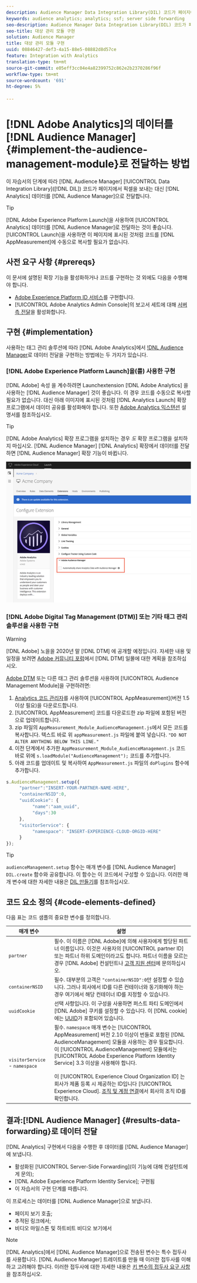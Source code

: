 ```yaml
---
description: Audience Manager Data Integration Library(DIL) 코드가 페이지에서 픽셀을 전송하는 대신 Analytics 데이터를 Audience Manager으로 전달하려면 Audience Management 모듈을 Adobe Analytics AppMeasurement에 추가합니다.
keywords: audience analytics; analytics; ssf; server side forwarding
seo-description: Audience Manager Data Integration Library(DIL) 코드가 페이지에서 픽셀을 전송하는 대신 Analytics 데이터를 Audience Manager으로 전달하려면 Audience Management 모듈을 Adobe Analytics AppMeasurement에 추가합니다.
seo-title: 대상 관리 모듈 구현
solution: Audience Manager
title: 대상 관리 모듈 구현
uuid: 08846427-def3-4a15-88e5-08882d8d57ce
feature: Integration with Analytics
translation-type: tm+mt
source-git-commit: e05eff3cc04e4a82399752c862e2b2370286f96f
workflow-type: tm+mt
source-wordcount: '691'
ht-degree: 5%

---
```



# [!DNL Adobe Analytics]의 데이터를 [!DNL Audience Manager] {#implement-the-audience-management-module}로 전달하는 방법

이 자습서의 단계에 따라 [!DNL Audience Manager] [!UICONTROL Data Integration Library]([!DNL DIL]) 코드가 페이지에서 픽셀을 보내는 대신 [!DNL Analytics] 데이터를 [!DNL Audience Manager]으로 전달합니다.

>[!TIP]
>
>[!DNL Adobe Experience Platform Launch]을 사용하여 [!UICONTROL Analytics] 데이터를 [!DNL Audience Manager]로 전달하는 것이 좋습니다. [!UICONTROL Launch]을 사용하면 이 페이지에 표시된 것처럼 코드를 [!DNL AppMeasurement]에 수동으로 복사할 필요가 없습니다.

## 사전 요구 사항 {#prereqs}

이 문서에 설명된 확장 기능을 활성화하거나 코드를 구현하는 것 외에도 다음을 수행해야 합니다.

* [Adobe Experience Platform ID 서비스](https://docs.adobe.com/content/help/ko-KR/id-service/using/home.html)를 구현합니다.
* [!UICONTROL Adobe Analytics Admin Console]의 보고서 세트에 대해 [서버측 전달](https://docs.adobe.com/help/en/analytics/admin/admin-tools/server-side-forwarding/ssf.html)을 활성화합니다.

## 구현 {#implementation}

사용하는 태그 관리 솔루션에 따라 [!DNL Adobe Analytics]에서 [!DNL Audience Manager](으)로 데이터 전달을 구현하는 방법에는 두 가지가 있습니다.

### [!DNL Adobe Experience Platform Launch]을(를) 사용한 구현

[!DNL Adobe] 속성 [](https://docs.adobe.com/content/help/en/launch/using/overview.html) 을 계수하려면 Launchextension [!DNL Adobe Analytics] 을 사용하는  [!DNL Audience Manager] 것이 좋습니다. 이 경우 코드를 수동으로 복사할 필요가 없습니다. 대신 아래 이미지에 표시된 것처럼 [!DNL Analytics Launch] 확장 프로그램에서 데이터 공유를 활성화해야 합니다. 또한 [Adobe Analytics 익스텐션](https://docs.adobe.com/content/help/en/launch/using/extensions-ref/adobe-extension/analytics-extension/overview.html#adobe-audience-manager) 설명서를 참조하십시오.

>[!TIP]
>
>[!DNL Adobe Analytics] 확장 프로그램을 설치하는 경우 *도* 확장 프로그램을 설치하지 마십시오. [!DNL Audience Manager] [!DNL Analytics] 확장에서 데이터를 전달하면 [!DNL Audience Manager] 확장 기능이 바뀝니다.

![Adobe Analytics 익스텐션에서 Audience Manager으로 데이터 공유를 활성화하는 방법](/help/using/integration/assets/analytics-to-aam.png)

### [!DNL Adobe Digital Tag Management (DTM)] 또는 기타 태그 관리 솔루션을 사용한 구현

>[!WARNING]
>
>[!DNL Adobe] 노을을 2020년 말 [!DNL DTM] 에 공개할 예정입니다. 자세한 내용 및 일정을 보려면 [Adobe 커뮤니티 포럼](https://forums.adobe.com/community/experience-cloud/platform/launch/blog/2018/10/05/dtm-plans-for-a-sunset)에서 [!DNL DTM] 일몰에 대한 계획을 참조하십시오.

[Adobe DTM](https://docs.adobe.com/content/help/ko-KR/dtm/using/dtm-home.html) 또는 다른 태그 관리 솔루션을 사용하여 [!UICONTROL Audience Management Module]을 구현하려면:

1. [Analytics 코드 관리자](https://docs.adobe.com/content/help/ko-KR/analytics/admin/admin-tools/code-manager-admin.html)를 사용하여 [!UICONTROL AppMeasurement](버전 1.5 이상 필요)을 다운로드합니다.
1. [!UICONTROL AppMeasurement] 코드를 다운로드한 zip 파일에 포함된 버전으로 업데이트합니다.
1. zip 파일의 `AppMeasurement_Module_AudienceManagement.js`에서 모든 코드를 복사합니다. 텍스트 바로 위 `appMeasurement.js` 파일에 붙여 넣습니다. `"DO NOT ALTER ANYTHING BELOW THIS LINE."`
1. 이전 단계에서 추가한 `AppMeasurement_Module_AudienceManagement.js` 코드 바로 위에 `s.loadModule("AudienceManagement");` 코드를 추가합니다.
1. 아래 코드를 업데이트 및 복사하여 `AppMeasurement.js` 파일의 `doPlugins` 함수에 추가합니다.

```js
s.AudienceManagement.setup({ 
     "partner":"INSERT-YOUR-PARTNER-NAME-HERE", 
     "containerNSID":0, 
     "uuidCookie": { 
          "name":"aam_uuid", 
          "days":30
     },
     "visitorService": {
          "namespace": "INSERT-EXPERIENCE-CLOUD-ORGID-HERE" 
     } 
});
```

>[!TIP]
>
>`audienceManagement.setup` 함수는 매개 변수를 [!DNL Audience Manager] `DIL.create` 함수와 공유합니다. 이 함수는 이 코드에서 구성할 수 있습니다. 이러한 매개 변수에 대한 자세한 내용은 [DIL 만들기](../../dil/dil-class-overview/dil-create.md#dil-create)를 참조하십시오.

## 코드 요소 정의 {#code-elements-defined}

다음 표는 코드 샘플의 중요한 변수를 정의합니다.

| 매개 변수 | 설명 |
|--- |--- |
| `partner` | 필수. 이 이름은 [!DNL Adobe]에 의해 사용자에게 할당된 파트너 이름입니다. 이것은 사용자의 [!UICONTROL partner ID] 또는 파트너 하위 도메인이라고도 합니다.  파트너 이름을 모르는 경우 [!DNL Adobe] 컨설턴트나 [고객 지원 센터](https://helpx.adobe.com/kr/marketing-cloud/contact-support.html)에 문의하십시오. |
| `containerNSID` | 필수. 대부분의 고객은 `"containerNSID":0`만 설정할 수 있습니다. 그러나 회사에서 ID를 다른 컨테이너와 동기화해야 하는 경우 여기에서 해당 컨테이너 ID를 지정할 수 있습니다. |
| `uuidCookie` | 선택 사항입니다. 이 구성을 사용하면 퍼스트 파티 도메인에서 [!DNL Adobe] 쿠키를 설정할 수 있습니다. 이 [!DNL cookie]에는 [UUID](../../reference/ids-in-aam.md)가 포함되어 있습니다. |
| `visitorService` - `namespace` | 필수. `namespace` 매개 변수는 [!UICONTROL AppMeasurement] 버전 2.10 이상이 번들로 포함된 [!DNL AudienceManagement] 모듈을 사용하는 경우 필요합니다. 이 [!UICONTROL AudienceManagement] 모듈에서는 [!UICONTROL Adobe Experience Platform Identity Service] 3.3 이상을 사용해야 합니다. <br><br>이 [!UICONTROL Experience Cloud Organization ID] 는 회사가 제품 등록 시 제공하는 ID입니다 [!UICONTROL Experience Cloud]. [조직 및 계정 연결](https://docs.adobe.com/content/help/en/core-services/interface/manage-users-and-products/organizations.html)에서 회사의 조직 ID를 확인합니다. |

## 결과:[!DNL Audience Manager] {#results-data-forwarding}로 데이터 전달

[!DNL Analytics] 구현에서 다음을 수행한 후 데이터를 [!DNL Audience Manager]에 보냅니다.

* 활성화된 [!UICONTROL Server-Side Forwarding](이 기능에 대해 컨설턴트에게 문의);
* [!DNL Adobe Experience Platform Identity Service]; 구현됨
* 이 자습서의 구현 단계를 따릅니다.

이 프로세스는 데이터를 [!DNL Audience Manager]으로 보냅니다.

* 페이지 보기 호출;
* 추적된 링크에서;
* 비디오 마일스톤 및 하트비트 비디오 보기에서

>[!NOTE]
>
>[!DNL Analytics]에서 [!DNL Audience Manager]으로 전송된 변수는 특수 접두사를 사용합니다. [!DNL Audience Manager] 트레이트를 만들 때 이러한 접두사를 이해하고 고려해야 합니다. 이러한 접두사에 대한 자세한 내용은 [키 변수의 접두사 요구 사항](../../features/traits/trait-variable-prefixes.md)을 참조하십시오.
